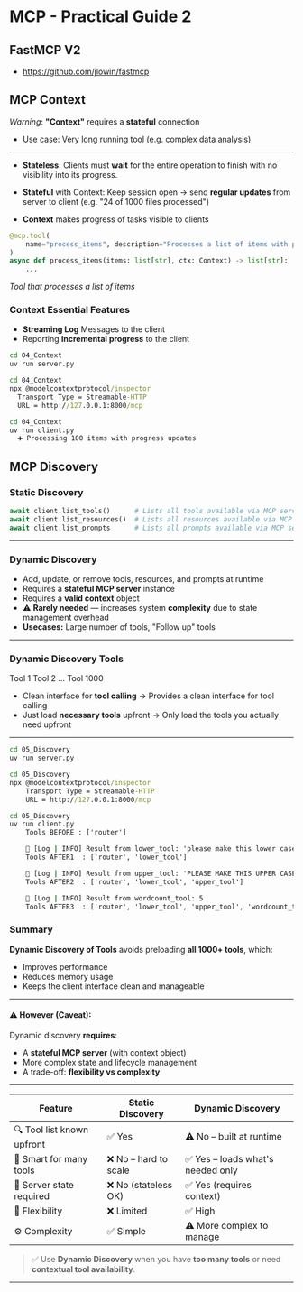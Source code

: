 # MCP - Practical Guide 2

## FastMCP V2

- https://github.com/jlowin/fastmcp

## MCP Context

*Warning*: **"Context"** requires a **stateful** connection
  - Use case: Very long running tool (e.g. complex data analysis)

---

- **Stateless**: Clients must **wait** for the entire operation to finish with no visibility into its progress.

- **Stateful** with Context: Keep session open -> send **regular updates** from server to client (e.g. "24 of 1000 files processed")

- **Context** makes progress of tasks visible to clients

```python
@mcp.tool(
    name="process_items", description="Processes a list of items with progress updates"
)
async def process_items(items: list[str], ctx: Context) -> list[str]:
    ...
```

*Tool that processes a list of items*

### Context Essential Features

* **Streaming Log** Messages to the client
* Reporting **incremental progress** to the client

```cmd
cd 04_Context
uv run server.py
```

```cmd
cd 04_Context
npx @modelcontextprotocol/inspector
  Transport Type = Streamable-HTTP
  URL = http://127.0.0.1:8000/mcp
```

```cmd
cd 04_Context
uv run client.py
  ➕ Processing 100 items with progress updates
```

## MCP Discovery

### **Static Discovery**

```python
await client.list_tools()      # Lists all tools available via MCP server  
await client.list_resources()  # Lists all resources available via MCP server  
await client.list_prompts      # Lists all prompts available via MCP server  
```

---

### **Dynamic Discovery**

* Add, update, or remove tools, resources, and prompts at runtime
* Requires a **stateful MCP server** instance
* Requires a **valid context** object
* ⚠️ **Rarely needed** — increases system **complexity** due to state management overhead
* **Usecases:** Large number of tools, "Follow up" tools

---

### **Dynamic Discovery Tools**

Tool 1
Tool 2
…
Tool 1000

- Clean interface for **tool calling** → Provides a clean interface for tool calling
- Just load **necessary tools** upfront → Only load the tools you actually need upfront

---

```cmd
cd 05_Discovery
uv run server.py
```

```cmd
cd 05_Discovery
npx @modelcontextprotocol/inspector
    Transport Type = Streamable-HTTP
    URL = http://127.0.0.1:8000/mcp

```

```cmd
cd 05_Discovery
uv run client.py
    Tools BEFORE : ['router'] 

    📝 [Log | INFO] Result from lower_tool: 'please make this lower case'
    Tools AFTER1  : ['router', 'lower_tool']

    📝 [Log | INFO] Result from upper_tool: 'PLEASE MAKE THIS UPPER CASE'
    Tools AFTER2  : ['router', 'lower_tool', 'upper_tool']

    📝 [Log | INFO] Result from wordcount_tool: 5
    Tools AFTER3  : ['router', 'lower_tool', 'upper_tool', 'wordcount_tool']

```

### Summary

**Dynamic Discovery of Tools** avoids preloading **all 1000+ tools**, which:

* Improves performance
* Reduces memory usage
* Keeps the client interface clean and manageable

---

#### ⚠️ **However (Caveat):**

Dynamic discovery **requires**:

* A **stateful MCP server** (with context object)
* More complex state and lifecycle management
* A trade-off: **flexibility vs complexity**

---

| Feature                    | Static Discovery     | Dynamic Discovery                |
| -------------------------- | -------------------- | -------------------------------- |
| 🔍 Tool list known upfront | ✅ Yes                | ⚠️ No – built at runtime         |
| 🧠 Smart for many tools    | ❌ No – hard to scale | ✅ Yes – loads what's needed only |
| 🧰 Server state required   | ❌ No (stateless OK)  | ✅ Yes (requires context)         |
| 🔄 Flexibility             | ❌ Limited            | ✅ High                           |
| ⚙️ Complexity              | ✅ Simple             | ⚠️ More complex to manage        |

> ✅ Use **Dynamic Discovery** when you have **too many tools** or need **contextual tool availability**.

---

